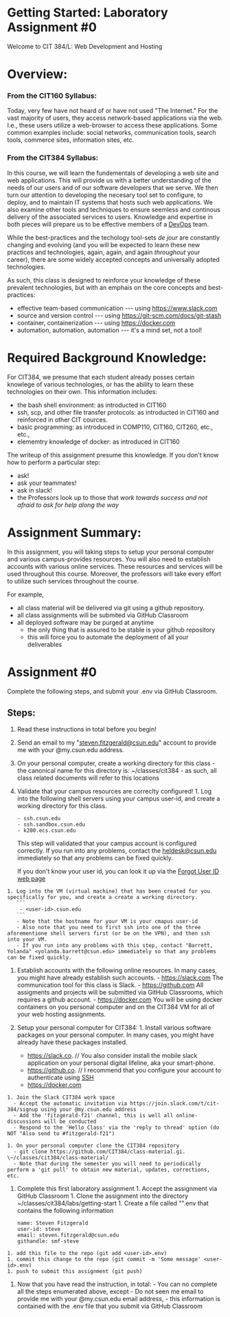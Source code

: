# Getting Started: Laboratory Assignment #0

Welcome to CIT 384/L: Web Development and Hosting



# Overview:

### From the CIT160 Syllabus:

Today, very few have not heard of or have not used "The Internet." For the vast majority of users, they access network-based applications via the web. I.e., these users utilize a web-browser to access these applications. Some common examples include: social networks, communication tools, search tools, commerce sites, information sites, etc.

### From the CIT384 Syllabus:	

In this course, we will learn the fundementals of developing a web site and web applications. This will provide us with a better understanding of the needs of our users and of our software developers that we serve. We then turn our attention to developing the necesary tool set to configure, to deploy, and to maintain IT systems that hosts such web applications. We also examine other tools and techniques to ensure seemless and continous delivery of the associated services to users. Knowledge and expertise in both pieces will prepare us to be effective members of a [DevOps](https://en.wikipedia.org/wiki/DevOps) team.

While the best-practices and the techology tool-sets _de jour_ are constantly changing and evolving (and you will be expected to learn these new practices and technologies, again, again, and again _throughout_ your career), there are some widely accepted concepts and universally adopted technologies. 

As such, this class is designed to reinforce your knowledge of these prevalent technologies, but with an emphais on the core concepts and best-practices:

  - effective team-based communication --- using https://www.slack.com
  - source and version control --- using https://git-scm.com/docs/git-stash
  - container, containerization --- using https://docker.com
  - automation, automation, automation --- it's a mind set, not a tool!


# Required Background Knowledge:
For CIT384, we presume that each student already posses certain knowlege of various technologies, or has the ability to learn these technologies on their own. This information includes:

  - the bash shell environment: as introducted in CIT160
  - ssh, scp, and other file transfer protocols: as introducted in CIT160 and reinforced in other CIT cources.
  - basic programming: as introduced in COMP110, CIT160, CIT260, etc., etc., 
  - elememtry knowledge of docker: as introduced in CIT160

The writeup of this assignment presume this knowledge. If you don't know how to perform a particular step:
  - ask!
  - ask your teammates!
  - ask in slack!
  - the Professors look up to those that _work towards success and not afraid to ask for help along the way_


# Assignment Summary:
In this assignment, you will taking steps to setup your personal computer and various campus-provides resources. You will also need to establish accounts with various online services. These resources and services will be used throughout this course. Moreover, the professors will take every effort to utilize such services throughout the course. 

For example, 
   * all class material will be delivered via git using a github repository.
   * all class assignments will be submited via GitHub Classroom
   * all deployed software may be purged at anytime
      - the only thing that is assured to be stable is your github repository
      - this will force you to automate the deployment of all your deliverables


# Assignment #0
Complete the following steps, and submit your <user-id>.env via GitHub Classroom.


## Steps:
  1. Read these instructions in total before you begin!

  1. Send an email to my "steven.fitzgerald@csun.edu" account to provide me with your @my.csun.edu address.

  1. On your personal computer, create a working directory for this class
    - the canonical name for this directory is: \~/classes/cit384
    - as such, all class related documents will refer to this locations

  1. Validate that your campus resources are correclty configured!
    1. Log into the following shell servers using your campus user-id, and create a working directory for this class.
       ```
       - ssh.csun.edu 
       - ssh.sandbox.csun.edu
       - k200.ecs.csun.edu
       ```
       This step will validated that your campus account is configured correctly. If you run into any problems, contact the heldesk@csun.edu immediately so that any problems can be fixed quickly.

       If you don't know your user id, you can look it up via the [Forgot User ID web page](https://cmsweb.csun.edu/psc/CNRPRD/EMPLOYEE/SA/c/NR_SSS_COMMON_MENU.NR_FORGOTUID_CMP.GBL?&)
 
    1. Log into the VM (virtual machine) that has been created for you specifically for you, and create a create a working directory.
       ```
        - <user-id>.csun.edu
       ```
       - Note that the hostname for your VM is your cmapus user-id
       - Also note that you need to first ssh into one of the three aforementione shell servers first (or be on the VPN), and then ssh into your VM.
       - If you run into any problems with this step, contact "Barrett, Yolanda" <yolanda.barrett@csun.edu> immediately so that any problems can be fixed quickly.
  
   1. Establish accounts with the following online resources. In many cases, you might have already establish such accounts.
    - https://slack.com
      The communication tool for this class is Slack.
    - https://github.com
      All assigments and projects will be submitted via GitHub Classrooms, which requires a github account.
    - https://docker.com
      You will be using docker containers on you personal computer and on the CIT384 VM for all of your web hosting assignments.

  1. Setup your personal computer for CIT384:
    1. Install various software packages on your personal computer. In many cases, you might have already have these packages installed.
      - https://slack.co. // You also consider install the mobile slack application on your personal digital lifeline, aka your smart-phone.
      - https://github.co. // I recommend that you configure your account to authenticate using [SSH](https://docs.github.com/en/github/authenticating-to-github/connecting-to-github-with-ssh)
      - https://docker.com

    1. Join the Slack CIT384 work space
      - Accept the automatic invitation via https://join.slack.com/t/cit-384/signup using your @my.csun.edu address
      - Add the 'fitzgerald-f21' channel, this is well all online-discussions will be conducted
      - Respond to the 'Hello Class' via the 'reply to thread' option (do NOT "Also send to #fitzgerald-f21")

    1. On your personal computer clone the CIT384 repository
      - git clone https://github.com/CIT384/class-material.gi. \~/classes/cit384/class-material/
      - Note that during the semester you will need to periodically perform a 'git pull' to obtain new material, updates, corrections, etc.

  1. Complete this first laboratory assignment
    1. Accept the assignment via GitHub Classroom
    1. Clone the assignment into the directory \~/classes/cit384/labs/getting-start
    1. Create a file called "<user-id>".env that contains the following information
    	```
    	name: Steven Fitzgerald
    	user-id: steve
    	email: steven.fitzgerald@csun.edu
    	githandle: smf-steve
    	```
	1. add this file to the repo (git add <user-id>.env)
	1. commit this change to the repo (git commit -m 'Some message' <user-id>.env)
	1. push to submit this assignment (git push)

  1. Now that you have read the instruction, in total:
    - You can no complete all the steps enumerated above, except
    - Do not seen me email to provide me with your @my.csun.edu email address,
    - this information is contained with the <user-id>.env file that you submit via GitHub Classroom

 


